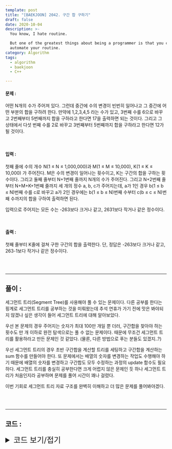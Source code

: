 ```yaml
---
template: post
title: "[BAEKJOON] 2042. 구간 합 구하기"
draft: false
date: 2020-10-04
description: >-
  You know, I hate routine.

  But one of the greatest things about being a programmer is that you can
  automate your routine.
category: Algorithm
tags:
  - algorithm
  - baekjoon
  - C++

---
```




#### 문제 : 

어떤 N개의 수가 주어져 있다. 그런데 중간에 수의 변경이 빈번히 일어나고 그 중간에 어떤 부분의 합을 구하려 한다. 만약에 1,2,3,4,5 라는 수가 있고, 3번째 수를 6으로 바꾸고 2번째부터 5번째까지 합을 구하라고 한다면 17을 출력하면 되는 것이다. 그리고 그 상태에서 다섯 번째 수를 2로 바꾸고 3번째부터 5번째까지 합을 구하라고 한다면 12가 될 것이다.

<br/>

#### 입력 :

첫째 줄에 수의 개수 N(1 ≤ N ≤ 1,000,000)과 M(1 ≤ M ≤ 10,000), K(1 ≤ K ≤ 10,000) 가 주어진다. M은 수의 변경이 일어나는 횟수이고, K는 구간의 합을 구하는 횟수이다. 그리고 둘째 줄부터 N+1번째 줄까지 N개의 수가 주어진다. 그리고 N+2번째 줄부터 N+M+K+1번째 줄까지 세 개의 정수 a, b, c가 주어지는데, a가 1인 경우 b(1 ≤ b ≤ N)번째 수를 c로 바꾸고 a가 2인 경우에는 b(1 ≤ b ≤ N)번째 수부터 c(b ≤ c ≤ N)번째 수까지의 합을 구하여 출력하면 된다.

입력으로 주어지는 모든 수는 -263보다 크거나 같고, 2631보다 작거나 같은 정수이다.

<br/>

#### 출력 : 

첫째 줄부터 K줄에 걸쳐 구한 구간의 합을 출력한다. 단, 정답은 -263보다 크거나 같고, 263-1보다 작거나 같은 정수이다.

<br/>

<br/>

___

## 풀이 :

세그먼트 트리(Segment Tree)를 사용해야 풀 수 있는 문제이다. 다른 공부를 한다는 핑계로 세그먼트 트리를 공부하는 것을 미뤄왔는데 추석 연휴가 가기 전에 맛은 봐야되지 않겠나 싶은 생각이 들어 세그먼트 트리에 대해 알아보았다.

우선 본 문제의 경우 주어지는 숫자가 최대 100만 개일 뿐 더러, 구간합을 찾아야 하는 횟수도 만 개 이하로 완전 탐색으로는 풀 수 없는 문제이다. 때문에 무조건 세그먼트 트리를 활용하라고 만든 문제인 것 같았다. (물론, 다른 방법으로 푸는 분들도 있겠지..?)

우선 세그먼트 트리의 경우 초반 구간합을 계산할 트리를 세팅하고 구간합을 계산하는 sum 함수를 만들어야 한다. 또 문제에서는 배열의 숫자를 변경하는 작업도 수행해야 하기 때문에 배열의 숫자를 변경하고 구간합도 모두 수정하는 과정의 update 함수도 필요하다. 세그먼트 트리를 충실히 공부한다면 크게 어렵지 않은 문제인 듯 하나 세그먼트 트리가 처음인지라 공부하며 문제를 풀어 시간이 꽤나 걸렸다.

이번 기회로 세그먼트 트리 자료 구조를 완벽히 이해하고 더 많은 문제를 풀어봐야겠다.

<br/>

<br/>

---

## 코드 :

<details>
<summary style="cursor:pointer; font-size:1.5rem">
	코드 보기/접기
</summary>

```c++
#include <iostream>
#include <cmath>
#define ll long long

using namespace std;
ll* tree, * input;
int n;

ll makeTree(int start, int end, int index) {
	if (start == end) {
		tree[index] = input[end];
		return tree[index];
	}

	int mid = (start + end) / 2;
	tree[index] = makeTree(start, mid, index * 2) + makeTree(mid + 1, end, index * 2 + 1);
	return tree[index];
}

ll partialSum(ll start, ll end, int curl, int curr, int index) {
	if (start <= curl && curr <= end)	return tree[index];
	if (curr < start || end < curl) return 0;

	int mid = (curl + curr) / 2;
	return partialSum(start, end, curl, mid, index * 2) + partialSum(start, end, mid + 1, curr, index * 2 + 1);
}

void updateNum(ll index, ll num, int start, int end, int cur) {
	if (start == end && end == index) {
		tree[cur] = num;
		return;
	}

	int mid = (start + end) / 2;
	if (mid < index) updateNum(index, num, mid + 1, end, cur * 2 + 1);
	else updateNum(index, num, start, mid, cur * 2);
	tree[cur] = tree[cur * 2] + tree[cur * 2 + 1];
}

int main() {
	ios_base::sync_with_stdio(false);  cin.tie(NULL);  cout.tie(NULL);
	int flag, i, m, k;
	ll b, c;
	cin >> n >> m >> k;
	m += k;
	input = new ll[n + 1];
	for (i = 1; i <= n; i++)
		cin >> input[i];
	tree = new ll[int(pow(2, ceil(log(n) / log(2)) + 1))];
	makeTree(1, n, 1);
	while (m--) {
		cin >> flag >> b >> c;
		if (flag == 1) updateNum(b, c, 1, n, 1);
		else cout << partialSum(b, c, 1, n, 1) << '\n';
	}
	return 0;
}
```

</details>
<br/>